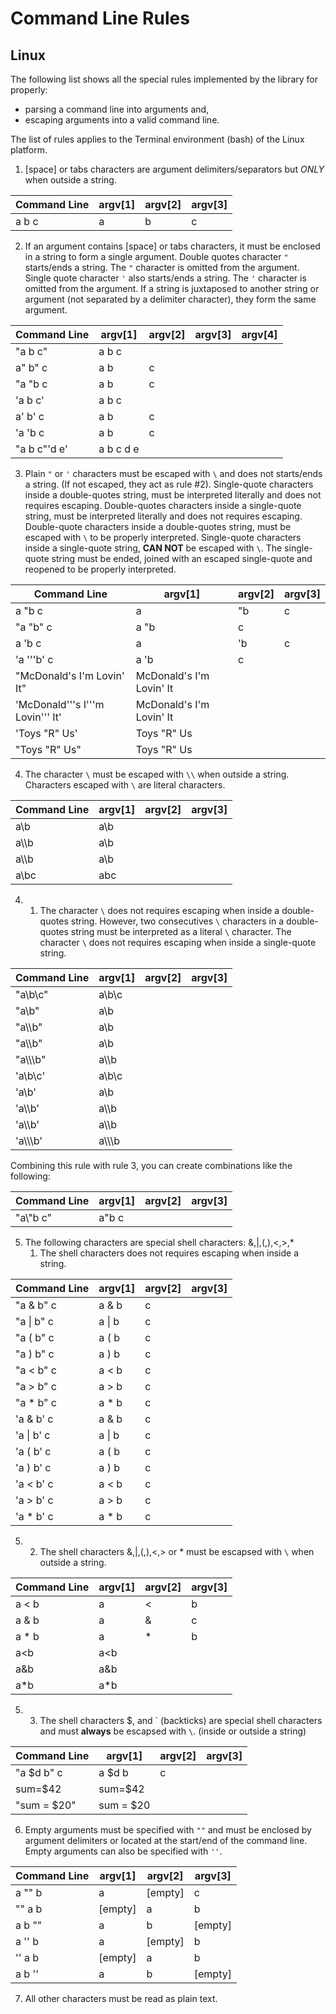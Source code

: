 # Command Line Rules #



## Linux ##

The following list shows all the special rules implemented by the library for properly:
* parsing a command line into arguments and,
* escaping arguments into a valid command line.

The list of rules applies to the Terminal environment (bash) of the Linux platform.

1. [space] or tabs characters are argument delimiters/separators but *ONLY* when outside a string.

| Command Line | argv[1] | argv[2] | argv[3] |
|--------------|---------|---------|---------|
| a b c        | a       | b       | c       |

2. If an argument contains [space] or tabs characters, it must be enclosed in a string to form a single argument.
Double quotes character `"` starts/ends a string. The `"` character is omitted from the argument.
Single quote character `'` also starts/ends a string. The `'` character is omitted from the argument.
If a string is juxtaposed to another string or argument (not separated by a delimiter character), they form the same argument.

| Command Line               | argv[1]    | argv[2] | argv[3] | argv[4] |
|----------------------------|------------|---------|---------|---------|
| "a b c"                    | a b c      |         |         |         |
| a" b" c                    | a b        | c       |         |         |
| "a "b c                    | a b        | c       |         |         |
| 'a b c'                    | a b c      |         |         |         |
| a' b' c                    | a b        | c       |         |         |
| 'a 'b c                    | a b        | c       |         |         |
| "a b c"'d e'               | a b c d e  |         |         |         |

3. Plain `"` or `'` characters must be escaped with `\` and does not starts/ends a string. (If not escaped, they act as rule #2).
Single-quote  characters inside a double-quotes string,  must be interpreted literally and does not requires escaping.
Double-quotes characters inside a single-quote  string,  must be interpreted literally and does not requires escaping.
Double-quote  characters inside a double-quotes string,  must be escaped with `\` to be properly interpreted.
Single-quote  characters inside a single-quote  string,  **CAN NOT** be escaped with `\`. The single-quote string must be ended, joined with an escaped single-quote and reopened to be properly interpreted.

| Command Line                        | argv[1]                  | argv[2] | argv[3] |
|-------------------------------------|--------------------------|---------|---------|
| a \"b c                             | a                        | "b      | c       |
| "a \"b" c                           | a "b                     | c       |         |
| a \'b c                             | a                        | 'b      | c       |
| 'a '\''b' c                         | a 'b                     | c       |         |
| "McDonald's I'm Lovin' It"          | McDonald's I'm Lovin' It |         |         |
| 'McDonald'\''s I'\''m Lovin'\'' It' | McDonald's I'm Lovin' It |         |         |
| 'Toys "R" Us'                       | Toys "R" Us              |         |         |
| "Toys \"R\" Us"                     | Toys "R" Us              |         |         |

4. The character `\` must be escaped with `\\` when outside a string. Characters escaped with `\` are literal characters.

| Command Line | argv[1] | argv[2] | argv[3] |
|--------------|---------|---------|---------|
| a\\b         | a\b     |         |         |
| a\\\b        | a\b     |         |         |
| a\\\\b       | a\\b    |         |         |
| a\bc         | abc     |         |         |

4. 1. The character `\` does not requires escaping when inside a double-quotes string.
      However, two consecutives `\` characters in a double-quotes string must be interpreted as a literal `\` character.
      The character `\` does not requires escaping when inside a single-quote string.

| Command Line | argv[1] | argv[2] | argv[3] |
|--------------|---------|---------|---------|
| "a\b\c"      | a\b\c   |         |         |
| "a\\b"       | a\b     |         |         |
| "a\\\b"      | a\\b    |         |         |
| "a\\\\b"     | a\\b    |         |         |
| "a\\\\\b"    | a\\\b   |         |         |
| 'a\b\c'      | a\b\c   |         |         |
| 'a\\b'       | a\\b    |         |         |
| 'a\\\b'      | a\\\b   |         |         |
| 'a\\\\b'     | a\\\\b  |         |         |
| 'a\\\\\b'    | a\\\\\b |         |         |

Combining this rule with rule 3, you can create combinations like the following:

| Command Line | argv[1] | argv[2] | argv[3] |
|--------------|---------|---------|---------|
| "a\\\"b c"   | a\"b c  |         |         |

5. The following characters are special shell characters:   &,|,(,),<,>,*
    1. The shell characters does not requires escaping when inside a string.

| Command Line | argv[1] | argv[2] | argv[3] |
|--------------|---------|---------|---------|
| "a & b" c    | a & b   | c       |         |
| "a \| b" c   | a \| b  | c       |         |
| "a ( b" c    | a ( b   | c       |         |
| "a ) b" c    | a ) b   | c       |         |
| "a < b" c    | a < b   | c       |         |
| "a > b" c    | a > b   | c       |         |
| "a * b" c    | a * b   | c       |         |
| 'a & b' c    | a & b   | c       |         |
| 'a \| b' c   | a \| b  | c       |         |
| 'a ( b' c    | a ( b   | c       |         |
| 'a ) b' c    | a ) b   | c       |         |
| 'a < b' c    | a < b   | c       |         |
| 'a > b' c    | a > b   | c       |         |
| 'a * b' c    | a * b   | c       |         |

5. 2. The shell characters &,|,(,),<,> or * must be escapsed with `\` when outside a string.

| Command Line | argv[1] | argv[2] | argv[3] |
|--------------|---------|---------|---------|
| a \< b       | a       | <       | b       |
| a \& b       | a       | &       | c       |
| a \* b       | a       | *       | b       |
| a\<b         | a<b     |         |         |
| a\&b         | a&b     |         |         |
| a\*b         | a*b     |         |         |

5. 3. The shell characters $, and \` (backticks) are special shell characters and must **always** be escapsed with `\`. (inside or outside a string)

| Command Line | argv[1]   | argv[2] | argv[3] |
|--------------|-----------|---------|---------|
| "a \$d b" c  | a $d b    | c       |         |
| sum=\$42     | sum=$42   |         |         |
| "sum = \$20" | sum = $20 |         |         |

6. Empty arguments must be specified with `""` and must be enclosed by argument delimiters or located at the start/end of the command line. Empty arguments can also be specified with `''`.

| Command Line | argv[1] | argv[2] | argv[3] |
|--------------|---------|---------|---------|
| a "" b       | a       | [empty] | c       |
| "" a b       | [empty] | a       | b       |
| a b ""       | a       | b       | [empty] |
| a '' b       | a       | [empty] | b       |
| '' a b       | [empty] | a       | b       |
| a b ''       | a       | b       | [empty] |

7. All other characters must be read as plain text.
